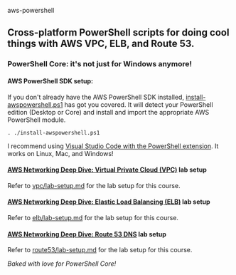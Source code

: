 aws-powershell

## Cross-platform PowerShell scripts for doing cool things with AWS VPC, ELB, and Route 53.
### PowerShell Core: it's not just for Windows anymore!

#### AWS PowerShell SDK setup:
If you don't already have the AWS PowerShell SDK installed, [install-awspowershell.ps1](install-awspowershell.ps1) has got you covered. It will detect your PowerShell edition (Desktop or Core) and install and import the appropriate AWS PowerShell module.
```
. ./install-awspowershell.ps1
```
I recommend using [Visual Studio Code with the PowerShell extension](https://benpiper.com/2017/08/visual-studio-code-as-a-powershell-integrated-scripting-environment/). It works on Linux, Mac, and Windows!

#### [AWS Networking Deep Dive: Virtual Private Cloud (VPC)](https://pluralsight.pxf.io/c/1191775/424552/7490?subId1=github&u=https%3A%2F%2Fwww.pluralsight.com%2Fcourses%2Faws-networking-deep-dive-vpc) lab setup
Refer to [vpc/lab-setup.md](vpc/lab-setup.md) for the lab setup for this course.

#### [AWS Networking Deep Dive: Elastic Load Balancing (ELB)](https://pluralsight.pxf.io/6bXjBK) lab setup
Refer to [elb/lab-setup.md](elb/lab-setup.md) for the lab setup for this course.

#### [AWS Networking Deep Dive: Route 53 DNS](https://pluralsight.pxf.io/n1jM96) lab setup
Refer to [route53/lab-setup.md](route53/lab-setup.md) for the lab setup for this course.

*Baked with love for PowerShell Core!*
